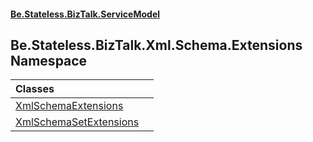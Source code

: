 #### [Be.Stateless.BizTalk.ServiceModel](README.md 'README')

## Be.Stateless.BizTalk.Xml.Schema.Extensions Namespace

| Classes | |
| :--- | :--- |
| [XmlSchemaExtensions](XmlSchemaExtensions.md 'Be.Stateless.BizTalk.Xml.Schema.Extensions.XmlSchemaExtensions') | |
| [XmlSchemaSetExtensions](XmlSchemaSetExtensions.md 'Be.Stateless.BizTalk.Xml.Schema.Extensions.XmlSchemaSetExtensions') | |
